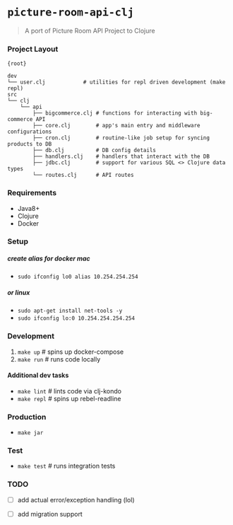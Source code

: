 # `picture-room-api-clj`

> A port of Picture Room API Project to Clojure


### Project Layout

```
{root}

dev
└── user.clj            # utilities for repl driven development (make repl)
src
└── clj
    └── api
        ├── bigcommerce.clj # functions for interacting with big-commerce API
        ├── core.clj        # app's main entry and middleware configurations
        ├── cron.clj        # routine-like job setup for syncing products to DB
        ├── db.clj          # DB config details
        ├── handlers.clj    # handlers that interact with the DB
        ├── jdbc.clj        # support for various SQL <> Clojure data types
        └── routes.clj      # API routes
```

### Requirements

- Java8+
- Clojure
- Docker

### Setup

##### create alias for docker mac
- `sudo ifconfig lo0 alias 10.254.254.254` 

##### or linux
- `sudo apt-get install net-tools -y`
- `sudo ifconfig lo:0 10.254.254.254.254`

### Development

1. `make up` # spins up docker-compose
2. `make run` # runs code locally

#### Additional dev tasks
- `make lint` # lints code via clj-kondo
- `make repl` # spins up rebel-readline

### Production

- `make jar`

### Test

- `make test` # runs integration tests

### TODO

- [ ] add actual error/exception handling (lol)
- [ ] add migration support


